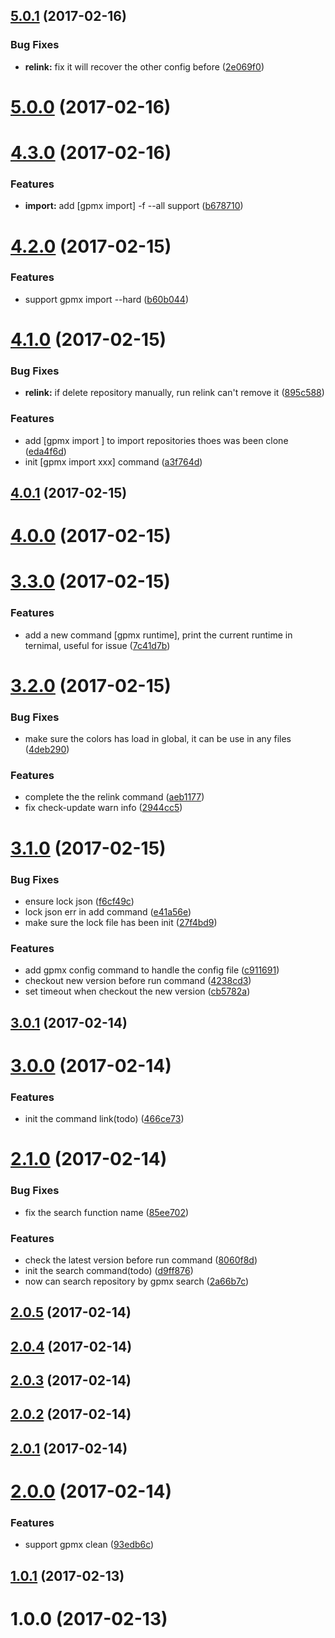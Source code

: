 <a name="5.0.1"></a>
## [5.0.1](https://github.com/axetroy/gpm/compare/v5.0.0...v5.0.1) (2017-02-16)


### Bug Fixes

* **relink:** fix it will recover the other config before ([2e069f0](https://github.com/axetroy/gpm/commit/2e069f0))



<a name="5.0.0"></a>
# [5.0.0](https://github.com/axetroy/gpm/compare/v4.3.0...v5.0.0) (2017-02-16)



<a name="4.3.0"></a>
# [4.3.0](https://github.com/axetroy/gpm/compare/v4.2.0...v4.3.0) (2017-02-16)


### Features

* **import:** add [gpmx import] -f --all support ([b678710](https://github.com/axetroy/gpm/commit/b678710))



<a name="4.2.0"></a>
# [4.2.0](https://github.com/axetroy/gpm/compare/v4.1.0...v4.2.0) (2017-02-15)


### Features

* support gpmx import --hard ([b60b044](https://github.com/axetroy/gpm/commit/b60b044))



<a name="4.1.0"></a>
# [4.1.0](https://github.com/axetroy/gpm/compare/v4.0.1...v4.1.0) (2017-02-15)


### Bug Fixes

* **relink:** if delete repository manually, run relink can't remove it ([895c588](https://github.com/axetroy/gpm/commit/895c588))


### Features

* add [gpmx import <path>] to import repositories thoes was been clone ([eda4f6d](https://github.com/axetroy/gpm/commit/eda4f6d))
* init [gpmx import xxx] command ([a3f764d](https://github.com/axetroy/gpm/commit/a3f764d))



<a name="4.0.1"></a>
## [4.0.1](https://github.com/axetroy/gpm/compare/v4.0.0...v4.0.1) (2017-02-15)



<a name="4.0.0"></a>
# [4.0.0](https://github.com/axetroy/gpm/compare/v3.3.0...v4.0.0) (2017-02-15)



<a name="3.3.0"></a>
# [3.3.0](https://github.com/axetroy/gpm/compare/v3.2.0...v3.3.0) (2017-02-15)


### Features

* add a new command [gpmx runtime], print the current runtime in ternimal, useful for issue ([7c41d7b](https://github.com/axetroy/gpm/commit/7c41d7b))



<a name="3.2.0"></a>
# [3.2.0](https://github.com/axetroy/gpm/compare/3.2.0...v3.2.0) (2017-02-15)


### Bug Fixes

* make sure the colors has load in global, it can be use in any files ([4deb290](https://github.com/axetroy/gpm/commit/4deb290))


### Features

* complete the the relink command ([aeb1177](https://github.com/axetroy/gpm/commit/aeb1177))
* fix check-update warn info ([2944cc5](https://github.com/axetroy/gpm/commit/2944cc5))



<a name="3.1.0"></a>
# [3.1.0](https://github.com/axetroy/gpm/compare/3.1.0...v3.1.0) (2017-02-15)


### Bug Fixes

* ensure lock json ([f6cf49c](https://github.com/axetroy/gpm/commit/f6cf49c))
* lock json err in add command ([e41a56e](https://github.com/axetroy/gpm/commit/e41a56e))
* make sure the lock file has been init ([27f4bd9](https://github.com/axetroy/gpm/commit/27f4bd9))


### Features

* add gpmx config command to handle the config file ([c911691](https://github.com/axetroy/gpm/commit/c911691))
* checkout new version before run command ([4238cd3](https://github.com/axetroy/gpm/commit/4238cd3))
* set timeout when checkout the new version ([cb5782a](https://github.com/axetroy/gpm/commit/cb5782a))



<a name="3.0.1"></a>
## [3.0.1](https://github.com/axetroy/gpm/compare/3.0.1...v3.0.1) (2017-02-14)



<a name="3.0.0"></a>
# [3.0.0](https://github.com/axetroy/gpm/compare/3.0.0...v3.0.0) (2017-02-14)


### Features

* init the command link(todo) ([466ce73](https://github.com/axetroy/gpm/commit/466ce73))



<a name="2.1.0"></a>
# [2.1.0](https://github.com/axetroy/gpm/compare/2.1.0...v2.1.0) (2017-02-14)


### Bug Fixes

* fix the search function name ([85ee702](https://github.com/axetroy/gpm/commit/85ee702))


### Features

* check the latest version before run command ([8060f8d](https://github.com/axetroy/gpm/commit/8060f8d))
* init the search command(todo) ([d9ff876](https://github.com/axetroy/gpm/commit/d9ff876))
* now can search repository by gpmx search <key> ([2a66b7c](https://github.com/axetroy/gpm/commit/2a66b7c))



<a name="2.0.5"></a>
## [2.0.5](https://github.com/axetroy/gpm/compare/2.0.5...v2.0.5) (2017-02-14)



<a name="2.0.4"></a>
## [2.0.4](https://github.com/axetroy/gpm/compare/2.0.4...v2.0.4) (2017-02-14)



<a name="2.0.3"></a>
## [2.0.3](https://github.com/axetroy/gpm/compare/2.0.3...v2.0.3) (2017-02-14)



<a name="2.0.2"></a>
## [2.0.2](https://github.com/axetroy/gpm/compare/2.0.2...v2.0.2) (2017-02-14)



<a name="2.0.1"></a>
## [2.0.1](https://github.com/axetroy/gpm/compare/2.0.1...v2.0.1) (2017-02-14)



<a name="2.0.0"></a>
# [2.0.0](https://github.com/axetroy/gpm/compare/2.0.0...v2.0.0) (2017-02-14)


### Features

* support gpmx clean ([93edb6c](https://github.com/axetroy/gpm/commit/93edb6c))



<a name="1.0.1"></a>
## [1.0.1](https://github.com/axetroy/gpm/compare/1.0.0...1.0.1) (2017-02-13)



<a name="1.0.0"></a>
# 1.0.0 (2017-02-13)



